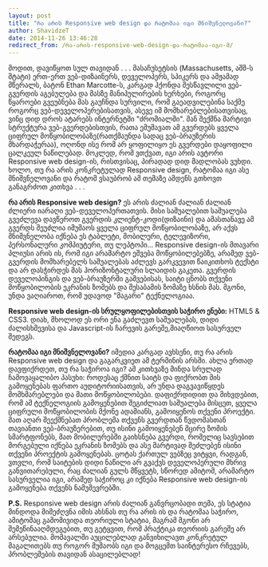 ```yaml
---
layout: post
title: "რა არის Responsive web design და რატომაა იგი მნიშვნელოვანი?"
author: ShavidzeT
date: 2014-11-26 13:46:28
redirect_from: /რა-არის-responsive-web-design-და-რატომაა-იგი-მ/
---
```

მოდით, დავიწყოთ სულ თავიდან . . .
მასაჩუსეტსის (Massachusetts, აშშ-ს შტატი) ერთ-ერთ ვებ-დიზაინერს, დეველოპერს, სპიკერს და ამჟამად მწერალს, ბატონ Ethan Marcotte-ს, კარგად ჰქონდა შესწავლილი ვებ-გვერდის აგებულება და მასზე მანიპულირების ხერხები, როგორც წყაროები გვეუბნება მას გაუჩნდა სურვილი, რომ გაეადვილებინა საქმე როგორც ვებ-დეველოპერებისათვის, ასევე იმ მომხარებლებისათვისაც, ვინც დიდ დროს ატარებს ინტერნეტში "ძრომიალში". მან შექმნა მარტივი სტრუქტურა ვებ-გვერდებისთვის, რათა ემუშავათ ამ გვერდებს ყველა ციფრულ მოწყობილობაზე(რათქმაუნდა სადაც ვებ-ბრაუზერის მხარდაჭერაა), ოღონდ ისე რომ არ ყოფილიყო ეს გვერდები დაყოფილი ცალკეულ ნაწილებად. მოკლედ, რომ ვთქვათ, იგი არის ავტორი Responsive web design-ის, რისთვისაც, პირადად დიდ მადლობას ვუხდი.
ხოლო, თუ რა არის კონკრეტულად Responsive design, რატომაა იგი ასე მნიშვნელოვანი და რატომ ვსაუბრობ ამ თემაზე ამდენს გთხოვთ განაგრძოთ კითხვა . . .

**რა არის Responsive web design?**
ეს არის ძალიან ძალიან ძალიან ძლიერი იარაღი ვებ-დეველოპერთათვის. მისი საშუალებით საშუალება გვეძლევა დავწეროთ გვერდის კლიენტ-კოდი(დიზაინი) და ამასთანავე ამ გვერდს შეუძლია იმუშაოს ყველა ციფრულ მოწყობილობაზე, არ აქვს მნიშვნელობა იქნება ეს ტაბლეტი, მობილური, ტელევიზორი, პერსონალური კომპიუტერი, თუ ლეპტოპი...
Responsive design-ის მთავარი პლიუსი არის ის, რომ იგი არამარტო ეშვება მოწყობილებებზე, არამედ ვებ-გვერდის მომხარებელს საშუალებას აძლევს გარკვევით წაიკითხოს ტექსტი და არ დასჭირდეს მას ჰორიზონტალური სლაიდის გაკეთა.
გვერდის დეველოპინგის და ვებ-ბრაუზერში გაშვებისას, საიტი ცნობს თქვენი მოწყობილობის ეკრანის ზომებს და შესაბამის ზომაზე ხსნის მას. მგონი, უნდა ვაღიაროთ, რომ უდავოდ "მაგარი" ტექნელოგიაა.

**Responsive web design-ის სრულყოფილებისთვის საჭირო ენები:**
HTML5 & CSS3.
დიახ, მხოლოდ ეს ორი ენა გაძლევთ საშუალებას, დიდი ძალისხმევისა და Javascript-ის ჩარევის გარეშე,მიაღწიოთ სასურველ შედეგს.

**რატომაა იგი მნიშვნელოვანი?**
იმედია კარგად ავხსენი, თუ რა არის Responsive web design და გაგარკვიეთ ამ ტერმინის არსში.
ახლა ერთად დავფიქრდეთ, თუ რა საჭიროა იგი? ამ კითხვაზე მინდა სრულად ჩამოვაყალიბო პასუხი:
როდესაც ქმნით საიტს და ფიქრობთ მის გამოყენებას ფართო აუდიტორიისათვის, არ უნდა დაგვავიწყდეს მომხმარებლები და მათი მოწყობილობები. დაფიქრდიდით და მიხვდებით, რომ ამ ტექნელოგიის გამოყენებით შეგიძლიათ საშუალება მისცეთ, ყველა ციფრული მოწყობილობის მქონე ადამიანს, გამოიყენოს თქვენი პროექტი.
მათ აღარ შეექმნებათ პრობლემა თქვენს გვერდთან წვდომასთან თავიანთი ვებ-ბრაუზერებით, თუ ისინი გამოიყენებენ მცირე ზომის სმარტფონებს, მათ მობილურებში გაიხსნება გვერდი, რომელიც სავსებით მორგებული იქნება ეკრანის ზომებს და ასე მარტივად შეძლებენ ისინი თქვენი პროექტის გამოყენებას.
ცოტას ქართულ ვებზეც ვიტყვი, რადგან, ვთვლი, რომ საიტების დიდი ნაწილი არ გვაქვს დეველოპერული მხრივ განვითარებული, რაც ძალიან გულს მწყვეტს, სწორედ ამიტომ, არამარტო სასურველია იგი, არამედ საჭიროც კი იქნება Responsive web design-ის გამოყენება თქვენს ნამუშევრებში.

**P.S.** Responsive web design არის ძალიან განვრცობადი თემა, ეს სტატია მინდოდა მიმეძღვნა იმის ახსნას თუ რა არის ის და რატომაა საჭირო, ამიტომაც გამომივიდა თეორიული სტატია, მაგრამ მგონი არ შემეწინააღმდეგებით, თუ გეტყვით, რომ პრაქტიკა თეორიის გარეშე არ არსებულია. მომავალში აუცილებლად განვიხილავთ კონკრეტულ მაგალითებს თუ როგორ მუშაობს იგი და მოგცემთ საინტერესო რჩევებს, პრობლემების თავიდან ასაცილებლად!
